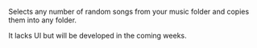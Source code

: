 Selects any number of random songs from your music folder and copies them into any folder.

It lacks UI but will be developed in the coming weeks.
